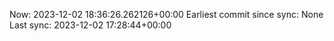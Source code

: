 Now: 2023-12-02 18:36:26.262126+00:00 Earliest commit since sync: None Last sync: 2023-12-02 17:28:44+00:00
